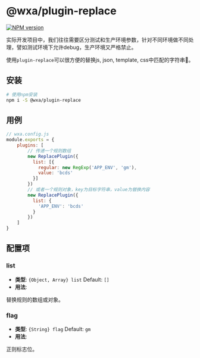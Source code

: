 # @wxa/plugin-replace
[![NPM version](https://img.shields.io/npm/v/@wxa/plugin-replace/latest.svg)](https://www.npmjs.com/package/@wxa/plugin-replace)

实际开发项目中，我们往往需要区分测试和生产环境参数，针对不同环境做不同处理，譬如测试环境下允许debug，生产环境又严格禁止。

使用`plugin-replace`可以很方便的替换js, json, template, css中匹配的字符串:tada:。

## 安装
``` bash
# 使用npm安装
npm i -S @wxa/plugin-replace
```

## 用例
```javascript
// wxa.config.js
module.exports = {
    plugins: [
        // 传递一个规则数组
        new ReplacePlugin({
          list: [{
            regular: new RegExp('APP_ENV', 'gm'),
            value: 'bcds'
          }]
        })
        // 或者一个规则对象，key为目标字符串，value为替换内容
        new ReplacePlugin({
          list: {
            'APP_ENV': 'bcds'
          }
        })
    ]
}
```

## 配置项
### **list**
- **类型**: `{Object, Array} list` Default: `[]`
- **用法**: 

替换规则的数组或对象。
  
### **flag**
- **类型**: `{String} flag` Default: `gm`
- **用法**: 

正则标志位。